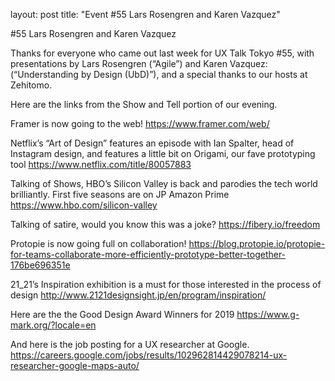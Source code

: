 layout: post
title: "Event #55 Lars Rosengren and Karen Vazquez"
 
#55 Lars Rosengren and Karen Vazquez

Thanks for everyone who came out last week for UX Talk Tokyo #55, with presentations by Lars Rosengren (“Agile”) and Karen Vazquez: (“Understanding by Design (UbD)”), and a special thanks to our hosts at Zehitomo.

Here are the links from the Show and Tell portion of our evening.

Framer is now going to the web!
https://www.framer.com/web/

Netflix’s “Art of Design” features an episode with Ian Spalter, head of Instagram design, and features a little bit on Origami, our fave prototyping tool
https://www.netflix.com/title/80057883

Talking of Shows, HBO’s Silicon Valley is back and parodies the tech world brilliantly. First five seasons are on JP Amazon Prime
https://www.hbo.com/silicon-valley

Talking of satire, would you know this was a joke?
https://fibery.io/freedom

Protopie is now going full on collaboration!
https://blog.protopie.io/protopie-for-teams-collaborate-more-efficiently-prototype-better-together-176be696351e

21_21’s Inspiration exhibition is a must for those interested in the process of design
http://www.2121designsight.jp/en/program/inspiration/

Here are the the Good Design Award Winners for 2019
https://www.g-mark.org/?locale=en

And here is the job posting for a UX researcher at Google.
https://careers.google.com/jobs/results/102962814429078214-ux-researcher-google-maps-auto/
